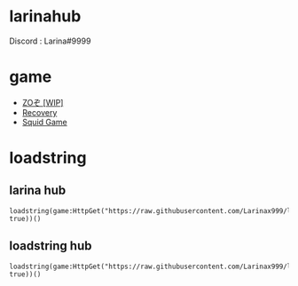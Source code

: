 # larinahub

Discord : Larina#9999

# game
- [ZOぞ [WIP]](https://www.roblox.com/games/6678877691/ZO-WIP)
- [Recovery](https://www.roblox.com/games/6405808840/Recovery)
- [Squid Game](https://www.roblox.com/games/7502447797/)


# loadstring

## larina hub
```
loadstring(game:HttpGet("https://raw.githubusercontent.com/Larinax999/larinahub/main/init", true))()
```
## loadstring hub
```
loadstring(game:HttpGet("https://raw.githubusercontent.com/Larinax999/larinahub/main/loadstring_hub.lua", true))()
```
